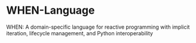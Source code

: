 # WHEN-Language
 WHEN: A domain-specific language for reactive programming with implicit iteration, lifecycle management, and Python interoperability
